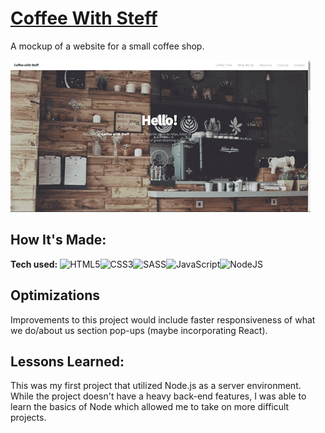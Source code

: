 # [Coffee With Steff](https://coffee-with-steff.netlify.app/)
A mockup of a website for a small coffee shop.

![alt tag](https://github.com/Hopeah/coffee-with-steff/blob/main/images/coffeewithsteff.gif)

## How It's Made:

**Tech used:** ![HTML5](https://img.shields.io/badge/html5-%23E34F26.svg?style=for-the-badge&logo=html5&logoColor=white)![CSS3](https://img.shields.io/badge/css3-%231572B6.svg?style=for-the-badge&logo=css3&logoColor=white)![SASS](https://img.shields.io/badge/SASS-hotpink.svg?style=for-the-badge&logo=SASS&logoColor=white)![JavaScript](https://img.shields.io/badge/javascript-%23323330.svg?style=for-the-badge&logo=javascript&logoColor=%23F7DF1E)![NodeJS](https://img.shields.io/badge/node.js-6DA55F?style=for-the-badge&logo=node.js&logoColor=white)

## Optimizations

Improvements to this project would include faster responsiveness of what we do/about us section pop-ups (maybe incorporating React).

## Lessons Learned:

This was my first project that utilized Node.js as a server environment. While the project doesn't have a heavy back-end features, I was able to learn the basics of Node which allowed me to take on more difficult projects.
